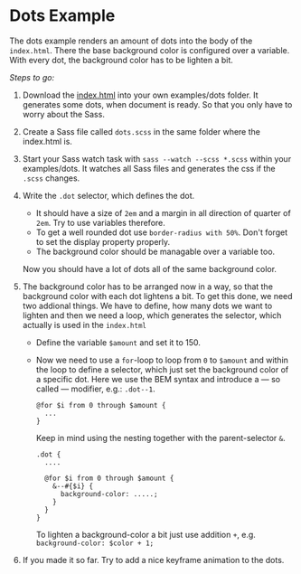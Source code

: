 # Dots Example

The dots example renders an amount of dots into the body of the `index.html`.
There the base background color is configured over a variable.
With every dot, the background color has to be lighten a bit.

_Steps to go:_

1. Download the [index.html](https://github.com/marymar/sass-workshop/blob/master/examples/dots/index.html) into your own examples/dots folder.
It generates some dots, when document is ready. So that you only have to worry about the Sass.

2. Create a Sass file called `dots.scss` in the same folder where the index.html is.

3. Start your Sass watch task with `sass --watch --scss *.scss` within your examples/dots. It watches all Sass files and generates the css if the `.scss` changes.

3. Write the `.dot` selector, which defines the dot.

    - It should have a size of `2em` and a margin in all direction of quarter of `2em`. Try to use variables therefore.
    - To get a well rounded dot use `border-radius with 50%`. Don't forget to set the display property properly.
    - The background color should be managable over a variable too.

    Now you should have a lot of dots all of the same background color.

4. The background color has to be arranged now in a way, so that the background color with each dot lightens a bit.
    To get this done, we need two addional things. We have to define, how many dots we want to lighten and then we need a loop, which generates the selector, which actually is used in the `index.html`

    - Define the variable `$amount` and set it to 150.

    - Now we need to use a `for`-loop to loop from `0` to `$amount` and within the loop to define a selector, which just set the background  color of a specific dot. Here we use the BEM syntax and introduce a — so called — modifier,
    e.g.: `.dot--1`.


          @for $i from 0 through $amount {
            ...
          }

      Keep in mind using the nesting together with the parent-selector `&`.

          .dot {
            ....

            @for $i from 0 through $amount {
              &--#{$i} {
                background-color: .....;
              }
            }
          }

      To lighten a background-color a bit just use addition `+`, e.g. `background-color: $color + 1;`


5. If you made it so far. Try to add a nice keyframe animation to the dots.
